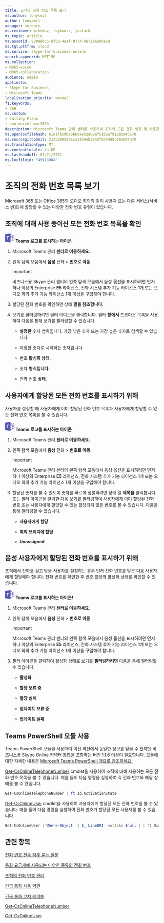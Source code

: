 ```yaml
---
title: 조직의 전화 번호 목록 보기
ms.author: tonysmit
author: tonysmit
manager: serdars
ms.reviewer: mikedav, roykuntz, jastark
ms.topic: article
ms.assetid: 93098bc5-df63-4a1f-8734-0b72a6280a69
ms.tgt.pltfrm: cloud
ms.service: skype-for-business-online
search.appverid: MET150
ms.collection:
- M365-voice
- M365-collaboration
audience: Admin
appliesto:
- Skype for Business
- Microsoft Teams
localization_priority: Normal
f1.keywords:
- CSH
ms.custom:
- Calling Plans
- seo-marvel-mar2020
description: Microsoft Teams 관리 센터를 사용하여 조직의 모든 전화 번호 및 사용자에게 할당되거나 할당되지 않은 모든 번호의 목록을 보는 방법을 배워야 합니다.
ms.openlocfilehash: 61e1fb59ba5b68aeb2ab2af51b2ef91202e43678
ms.sourcegitcommit: 212b2985591ca1109eb3643fbb49d8b18ab07a70
ms.translationtype: MT
ms.contentlocale: ko-KR
ms.lasthandoff: 01/21/2021
ms.locfileid: "49918904"
---
```

# <a name="see-a-list-of-phone-numbers-in-your-organization"></a>조직의 전화 번호 목록 보기

Microsoft 365 또는 Office 365의 오디오 회의와 같이 사용자 또는 다른 서비스(서비스 번호)에 할당할 수 있는 다양한 전화 번호 유형이 있습니다.
  
## <a name="to-see-a-list-of-all-phone-numbers-that-you-have-for-your-organization"></a>조직에 대해 사용 중이신 모든 전화 번호 목록을 확인

![Microsoft Teams 관리 센터를 사용하여 ](media/teams-logo-30x30.png) **Teams 로고를 표시하는 아이콘**

1. Microsoft Teams 관리 **센터로 이동하세요.**

2. 왼쪽 탐색 모음에서 **음성** 전화  >  **번호로 이동**

    > [!IMPORTANT]
    > 비즈니스용 Skype  관리 센터의 왼쪽 탐색 모음에서 음성 옵션을 표시하려면 먼저 하나 이상의 Enterprise  **E5** 라이선스, 전화 시스템  추가 기능 라이선스 1개 또는 오디오 회의 추가 기능 라이선스 1개 이상을 구입해야 합니다.

3. 할당된 전화 번호를 확인하면 상태 **열을 참조합니다.**

4. 보기를 필터링하려면 필터 아이콘을 클릭합니다. 필터 **창에서** 드롭다운 목록을 사용하여 다음을 통해 보기를 필터링할 수 있습니다.

   - **설정한** 숫자 범위입니다. 가장 낮은 숫자 또는 가장 높은 숫자로 검색할 수 있습니다.

   - 지정한 숫자로 시작하는 숫자입니다.

   - 번호 **활성화 상태.**

   - 숫자 **형식입니다.**

   - 전화 번호 **상태.**

## <a name="to-see-all-of-the-phone-numbers-that-are-assigned-to-users"></a>사용자에게 할당된 모든 전화 번호를 표시하기 위해

사용자를 설정할 때 사용자에게 이미 할당된 전화 번호 목록과 사용자에게 할당할 수 있는 전화 번호 목록을 볼 수 있습니다.
  
![Microsoft Teams 관리 센터를 사용하여 ](media/teams-logo-30x30.png) **Teams 로고를 표시하는 아이콘**

1. Microsoft Teams 관리 **센터로 이동하세요.**

2. 왼쪽 탐색 모음에서 **음성** 전화  >  **번호로 이동**

    > [!IMPORTANT]
    > Microsoft Teams 관리  센터의 왼쪽 탐색 모음에서 음성 옵션을 표시하려면 먼저 하나 이상의 Enterprise  **E5** 라이선스, 전화 시스템  추가 기능 라이선스 1개 또는 오디오 회의 추가 기능 라이선스 1개 이상을 구입해야 합니다.

3. 할당된 숫자를 볼 수 있도록 숫자를 빠르게 정렬하려면 상태 열 **제목을** 클릭합니다. 또는 필터 아이콘을 클릭한 다음 보기를 필터링하여 사용자에게 이미 할당된 전화 번호 또는 사용자에게 할당할 수 있는 할당되지 않은 번호를 볼 수 있습니다. 다음을 통해 필터링할 수 있습니다.

   - **사용자에게 할당**

   - **회의 브리지에 할당** 

   - **Unassigned**

## <a name="to-see-the-phone-numbers-that-are-assigned-to-voice-users"></a>음성 사용자에게 할당된 전화 번호를 표시하기 위해

조직에서 전화를 걸고 받을 사용자를 설정하는 경우 먼저 전화 번호를 받은 다음 사용자에게 할당해야 합니다. 전화 번호를 확인한 후 번호 할당의 활성화 상태를 확인할 수 있습니다.

![Microsoft Teams 관리 센터를 사용하여 ](media/teams-logo-30x30.png) **Teams 로고를 표시하는 아이콘!**
  
1. Microsoft Teams 관리 **센터로 이동하세요.**

2. 왼쪽 탐색 모음에서 **음성** 전화  >  **번호로 이동**

    > [!IMPORTANT]
    > Microsoft Teams 관리  센터의 왼쪽 탐색 모음에서 음성 옵션을 표시하려면 먼저 하나 이상의 Enterprise  **E5** 라이선스, 전화 시스템  추가 기능 라이선스 1개 또는 오디오 회의 추가 기능 라이선스 1개 이상을 구입해야 합니다.

3. 필터 아이콘을 클릭하여 활성화 상태로 보기를 **필터링하려면** 다음을 통해 필터링할 수 있습니다.

   - **활성화**

   - **할당 보류 중**

   - **할당 실패**

   - **업데이트 보류 중**

   - **업데이트 실패**

## <a name="using-the-teams-powershell-module"></a>Teams PowerShell 모듈 사용

Teams PowerShell 모듈을 사용하여 이전 섹션에서 동일한 정보를 얻을 수 있지만 비즈니스용 Skype Online 커넥터 통합을 포함하는 버전 1.1.6 이상이 필요합니다. 모듈에 대한 자세한 내용은 [Microsoft Teams PowerShell 개요를 참조하세요.](teams-powershell-overview.md)

[Get-CsOnlineTelephoneNumber](https://docs.microsoft.com/powershell/module/skype/get-csonlinetelephonenumber) cmdlet을 사용하여 조직에 대해 사용하는 모든 전화 번호 목록을 볼 수 있습니다. 예를 들어 다음 명령을 실행하여 각 전화 번호와 해당 상태를 볼 수 있습니다.

```PowerShell
Get-CsOnlineTelephoneNumber | ft Id,ActivationState
```

[Get-CsOnlineUser](https://docs.microsoft.com/powershell/module/skype/get-csonlineuser) cmdlet을 사용하여 사용자에게 할당된 모든 전화 번호를 볼 수 있습니다. 예를 들어 다음 명령을 실행하여 전화 번호가 할당된 모든 사용자를 볼 수 있습니다.

```PowerShell
Get-CsOnlineUser | Where-Object  { $_.LineURI -notlike $null } | ft DisplayName,UserPrincipalName,LineURI
```

## <a name="related-topics"></a>관련 항목
[전화 번호 전송 자주 묻는 질문](/microsoftteams/transferring-phone-numbers-common-questions)

[통화 요금제에 사용되는 다양한 종류의 전화 번호](/microsoftteams/different-kinds-of-phone-numbers-used-for-calling-plans)

[조직의 전화 번호 관리](/microsoftteams/manage-phone-numbers-for-your-organization)

[긴급 통화 사용 약관](/microsoftteams/emergency-calling-terms-and-conditions)

[긴급 통화 고지 레이블](https://github.com/MicrosoftDocs/OfficeDocs-SkypeForBusiness/blob/live/Teams/downloads/emergency-calling/emergency-calling-label-(en-us)-(v.1.0).zip?raw=true)

[Get-CsOnlineTelephoneNumber](https://docs.microsoft.com/powershell/module/skype/get-csonlinetelephonenumber)
  
[Get-CsOnlineUser](https://docs.microsoft.com/powershell/module/skype/get-csonlineuser)

